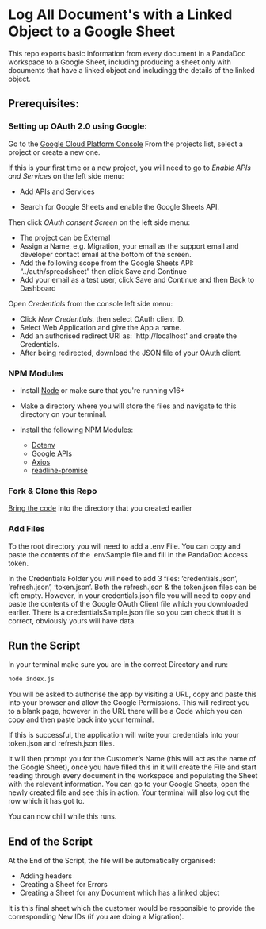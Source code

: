 # Log All Document's with a Linked Object to a Google Sheet

This repo exports basic information from every document in a PandaDoc workspace to a Google Sheet, including producing a sheet only with documents that have a linked object and includingg the details of the linked object.

## Prerequisites:

### Setting up OAuth 2.0 using Google:

Go to the [Google Cloud Platform Console](https://console.cloud.google.com/) From the projects list, select a project or create a new one.

If this is your first time or a new project, you will need to go to _Enable APIs and Services_ on the left side menu:

- Add APIs and Services

- Search for Google Sheets and enable the Google Sheets API.

Then click _OAuth consent Screen_ on the left side menu:

- The project can be External
- Assign a Name, e.g. Migration, your email as the support email and developer contact email at the bottom of the screen.
- Add the following scope from the Google Sheets API: “../auth/spreadsheet” then click Save and Continue
- Add your email as a test user, click Save and Continue and then Back to Dashboard

Open _Credentials_ from the console left side menu:

- Click _New Credentials_, then select OAuth client ID.
- Select Web Application and give the App a name.
- Add an authorised redirect URI as: 'http://localhost' and create the Credentials.
- After being redirected, download the JSON file of your OAuth client.

### NPM Modules

- Install [Node](https://nodejs.org/en/) or make sure that you're running v16+
- Make a directory where you will store the files and navigate to this directory on your terminal.
- Install the following NPM Modules:

  - [Dotenv](https://www.npmjs.com/package/dotenv)
  - [Google APIs](https://www.npmjs.com/package/googleapis)
  - [Axios](https://www.npmjs.com/package/axios)
  - [readline-promise](https://www.npmjs.com/package/readline-promise)

### Fork & Clone this Repo

[Bring the code](https://docs.github.com/en/get-started/quickstart/fork-a-repo) into the directory that you created earlier

### Add Files

To the root directory you will need to add a .env File. You can copy and paste the contents of the .envSample file and fill in the PandaDoc Access token.

In the Credentials Folder you will need to add 3 files: ‘credentials.json’, ‘refresh.json’, ‘token.json’. Both the refresh.json & the token.json files can be left empty. However, in your credentials.json file you will need to copy and paste the contents of the Google OAuth Client file which you downloaded earlier. There is a credentialsSample.json file so you can check that it is correct, obviously yours will have data.

## Run the Script

In your terminal make sure you are in the correct Directory and run:

```bash
node index.js
```

You will be asked to authorise the app by visiting a URL, copy and paste this into your browser and allow the Google Permissions. This will redirect you to a blank page, however in the URL there will be a Code which you can copy and then paste back into your terminal.

If this is successful, the application will write your credentials into your token.json and refresh.json files.

It will then prompt you for the Customer’s Name (this will act as the name of the Google Sheet), once you have filled this in it will create the File and start reading through every document in the workspace and populating the Sheet with the relevant information. You can go to your Google Sheets, open the newly created file and see this in action. Your terminal will also log out the row which it has got to.

You can now chill while this runs.

## End of the Script

At the End of the Script, the file will be automatically organised:

- Adding headers
- Creating a Sheet for Errors
- Creating a Sheet for any Document which has a linked object

It is this final sheet which the customer would be responsible to provide the corresponding New IDs (if you are doing a Migration).
